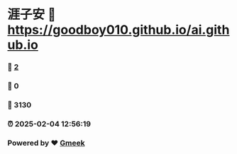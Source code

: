 # 涯子安 :link: https://goodboy010.github.io/ai.github.io 
### :page_facing_up: [2](https://goodboy010.github.io/ai.github.io/tag.html) 
### :speech_balloon: 0 
### :hibiscus: 3130 
### :alarm_clock: 2025-02-04 12:56:19 
### Powered by :heart: [Gmeek](https://github.com/Meekdai/Gmeek)
